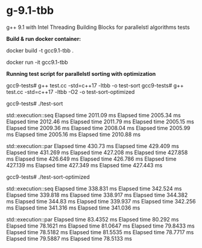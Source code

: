 # g-9.1-tbb
g++ 9.1 with Intel Threading Building Blocks for parallelstl algorithms tests

**Build & run docker container:**

docker build -t gcc9.1-tbb .

docker run -it gcc9.1-tbb

**Running test script for parallelstl sorting with optimization**

gcc9-tests# g++ test.cc -std=c++17 -ltbb -o test-sort
gcc9-tests# g++ test.cc -std=c++17 -ltbb -O2 -o test-sort-optimized

gcc9-tests# ./test-sort

std::execution::seq
Elapsed time 2011.09 ms
Elapsed time 2005.34 ms
Elapsed time 2012.46 ms
Elapsed time 2011.79 ms
Elapsed time 2005.15 ms
Elapsed time 2009.36 ms
Elapsed time 2008.04 ms
Elapsed time 2005.99 ms
Elapsed time 2005.16 ms
Elapsed time 2010.88 ms

std::execution::par
Elapsed time 430.73 ms
Elapsed time 429.409 ms
Elapsed time 431.269 ms
Elapsed time 427.208 ms
Elapsed time 427.858 ms
Elapsed time 426.649 ms
Elapsed time 426.786 ms
Elapsed time 427.139 ms
Elapsed time 427.349 ms
Elapsed time 427.443 ms

gcc9-tests# ./test-sort-optimized

std::execution::seq
Elapsed time 338.831 ms
Elapsed time 342.524 ms
Elapsed time 339.818 ms
Elapsed time 338.917 ms
Elapsed time 344.382 ms
Elapsed time 344.83 ms
Elapsed time 339.937 ms
Elapsed time 342.256 ms
Elapsed time 341.316 ms
Elapsed time 341.036 ms

std::execution::par
Elapsed time 83.4352 ms
Elapsed time 80.292 ms
Elapsed time 78.1621 ms
Elapsed time 81.0647 ms
Elapsed time 79.8433 ms
Elapsed time 78.5182 ms
Elapsed time 81.5535 ms
Elapsed time 78.7717 ms
Elapsed time 79.5887 ms
Elapsed time 78.5133 ms
